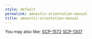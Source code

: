 ```yaml
---
style: default
permalink: amnestic-orientation-manual
title: amnestic-orientation-manual
---
```

You may also like:
[SCP-1572](http://scp-wiki.net/scp-1572)
[SCP-1307](http://scp-wiki.net/scp-1307)